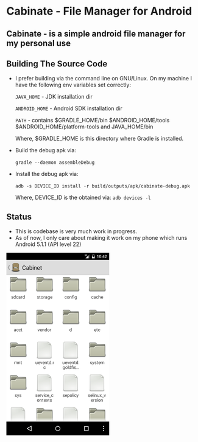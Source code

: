 Cabinate - File Manager for Android
===================================

<h2>Cabinate - is a simple android file manager for my personal use</h2>

<h2>Building The Source Code</h2>

- I prefer building via the command line on GNU/Linux. On my machine I have the following env variables set correctly:

  `JAVA_HOME`    - JDK installation dir

  `ANDROID_HOME` - Android SDK installation dir

  `PATH`         - contains $GRADLE_HOME/bin $ANDROID_HOME/tools $ANDROID_HOME/platform-tools and JAVA_HOME/bin

  Where, $GRADLE_HOME is this directory where Gradle is installed.

- Build the debug apk via:

  `gradle --daemon assembleDebug`

- Install the debug apk via:

  `adb -s DEVICE_ID install -r build/outputs/apk/cabinate-debug.apk`

  Where, DEVICE_ID is the obtained via: `adb devices -l`

<h2>Status</h2>

- This is codebase is very much work in progress.
- As of now, I only care about making it work on my phone which runs Android 5.1.1 (API level 22)

![Screenshot](art/scrn1.png)